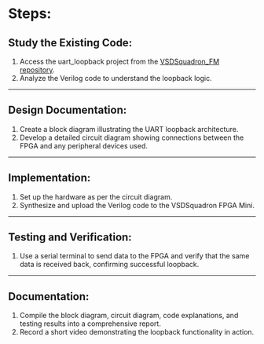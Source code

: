 # Steps:

## Study the Existing Code:
1. Access the uart_loopback project from the [VSDSquadron_FM repository](https://github.com/thesourcerer8/VSDSquadron_FM/blob/main/uart_loopback/uart_trx.v).
2. Analyze the Verilog code to understand the loopback logic.

---

## Design Documentation:
1. Create a block diagram illustrating the UART loopback architecture.
2. Develop a detailed circuit diagram showing connections between the FPGA and any peripheral devices used.

---

## Implementation:
1. Set up the hardware as per the circuit diagram.
2. Synthesize and upload the Verilog code to the VSDSquadron FPGA Mini.

---

## Testing and Verification:
1. Use a serial terminal to send data to the FPGA and verify that the same data is received back, confirming successful loopback.

---

## Documentation:
1. Compile the block diagram, circuit diagram, code explanations, and testing results into a comprehensive report.
2. Record a short video demonstrating the loopback functionality in action.
